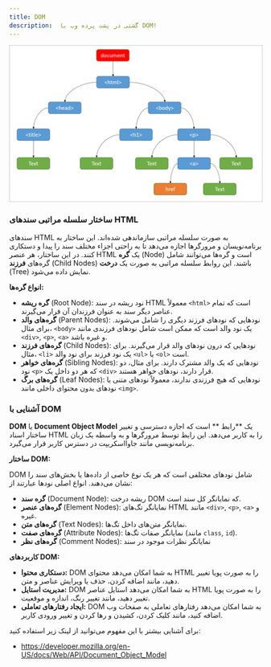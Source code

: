 ```yaml
---
title: DOM
description:  گشتی در پشت پرده وب با DOM! ️ 
---
```


![UI vs UX](./images/DOM.png)

### ساختار سلسله مراتبی سندهای HTML

سندهای HTML به صورت سلسله مراتبی سازماندهی شده‌اند. این ساختار به برنامه‌نویسان و مرورگرها اجازه می‌دهد تا به راحتی اجزاء مختلف سند را پیدا و دستکاری کنند. در این ساختار، هر عنصر HTML یک **گره** (Node) است و گره‌ها می‌توانند شامل گره‌های **فرزند** (Child Nodes) باشند. این روابط سلسله مراتبی به صورت یک **درخت** (Tree) نمایش داده می‌شود.

**انواع گره‌ها:**

-   **گره ریشه** (Root Node): نود ریشه در سند HTML معمولاً `<html>` است که تمام عناصر دیگر سند به عنوان فرزندان آن قرار می‌گیرند.
-   **گره‌های والد** (Parent Nodes): نودهایی که نودهای فرزند دیگری را شامل می‌شوند. برای مثال، `<body>` یک نود والد است که ممکن است شامل نودهای فرزندی مانند `<div>`, `<p>`, `<a>` و غیره باشد.
-   **گره‌های فرزند** (Child Nodes): نودهایی که درون نودهای والد قرار می‌گیرند. برای مثال، `<li>` یک نود فرزند برای نود والد `<ul>` یا `<ol>` است.
-   **گره‌های خواهر** (Sibling Nodes): نودهایی که یک والد مشترک دارند. برای مثال، دو نود `<p>` که هر دو داخل یک `<div>` قرار دارند، نودهای خواهر هستند.
-   **گره‌های برگ** (Leaf Nodes): نودهایی که هیچ فرزندی ندارند، معمولاً نودهای متنی یا نودهای بدون محتوای داخلی مانند `<img>`.

### آشنایی با DOM

**DOM** یا **Document Object Model** یک **رابط ** است که اجازه دسترسی و تغییر ساختار اسناد HTML را به کاربر می‌دهد. این رابط توسط مرورگرها و به واسطه یک زبان برنامه‌نویسی مانند جاوااسکریپت در دسترس کاربر قرار می‌گیرد.

**ساختار DOM:**

DOM شامل نودهای مختلفی است که هر یک نوع خاصی از داده‌ها یا بخش‌های سند را نشان می‌دهند. انواع اصلی نودها عبارتند از:

-   **گره سند** (Document Node): ریشه درخت DOM که نمایانگر کل سند است.
-   **گره‌های عنصر** (Element Nodes): نمایانگر تگ‌های HTML مانند `<div>`, `<p>`, `<a>` و غیره.
-   **گره‌های متن** (Text Nodes): نمایانگر متن‌های داخل تگ‌ها.
-   **گره‌های صفت** (Attribute Nodes): نمایانگر صفات تگ‌ها (مانند `class`, `id`).
-   **گره‌های نظر** (Comment Nodes): نمایانگر نظرات موجود در سند

**کاربردهای DOM:**

-   **دستکاری محتوا:** DOM به شما امکان می‌دهد محتوای HTML را به صورت پویا تغییر دهید، مانند اضافه کردن، حذف یا ویرایش عناصر و متن.
-   **مدیریت استایل:** DOM به شما امکان می‌دهد استایل عناصر HTML را به صورت پویا تغییر دهید، مانند تغییر رنگ، اندازه و موقعیت.
-   **ایجاد رفتارهای تعاملی:** DOM به شما امکان می‌دهد رفتارهای تعاملی به صفحات وب اضافه کنید، مانند کلیک کردن، کشیدن و رها کردن و تغییر ورودی کاربر.

برای آشنایی بیشتر با این مفهوم می‌توانید از لینک‌ زیر استفاده کنید:

-   <https://developer.mozilla.org/en-US/docs/Web/API/Document_Object_Model>
